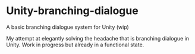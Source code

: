# Unity-branching-dialogue
A basic branching dialogue system for Unity (wip)

My attempt at elegantly solving the headache that is branching dialogue in Unity. Work in progress but already in a functional state. 
